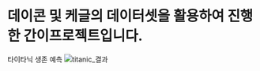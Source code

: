 # 데이콘 및 케글의 데이터셋을 활용하여 진행한 간이프로젝트입니다.
타이타닉 생존 예측 ![titanic_결과](https://github.com/user-attachments/assets/02e83bd4-73e6-478c-ad38-5ffc549e1045)
